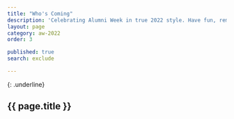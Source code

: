 ```yaml
---
title: "Who's Coming"
description: 'Celebrating Alumni Week in true 2022 style. Have fun, remember your roots, reignite your passions, and connect like never before as our first virtual Alumni Week zooms you back to campus.'
layout: page
category: aw-2022
order: 3

published: true
search: exclude

---
```


{: .underline}
## {{ page.title }}




